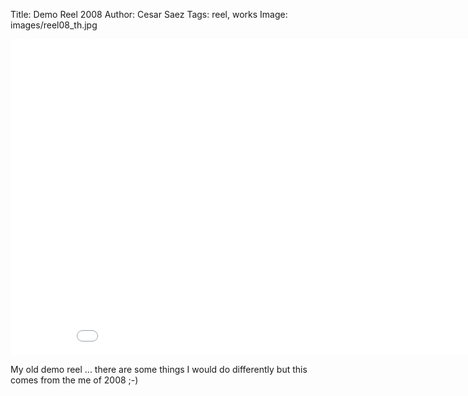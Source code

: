 Title: Demo Reel 2008
Author: Cesar Saez
Tags: reel, works
Image: images/reel08_th.jpg

<div class="flex-video widescreen">
<iframe src="//player.vimeo.com/video/2288568?title=0&amp;byline=0&amp;portrait=0" width="900" height="506" frameborder="0" webkitallowfullscreen mozallowfullscreen allowfullscreen></iframe>
</div>

My old demo reel ... there are some things I would do differently but this comes from the me of 2008 ;-)
